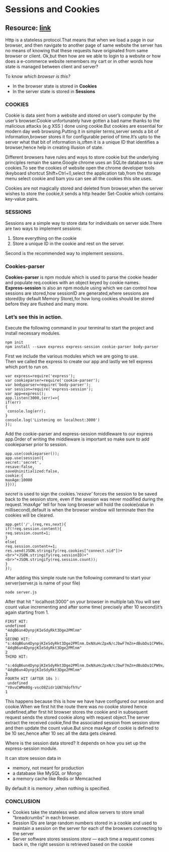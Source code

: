 # Sessions and Cookies

## Resource: [link](https://www.geeksforgeeks.org/http-cookies-in-node-js/#:~:text=values%20in%20JavaScript-,HTTP%20Cookies%20in%20Node.,features%20in%20your%20web%20app.)

Http is a stateless protocol.That means that when we load a page in our browser, and then navigate to another page of same website the server has no means of knowing that these requests have originated from same browser or client.
Ok,but then how are we able to login to a website or how does a e-commerce website remembers my cart or in other words how state is managed between client and server?<br />

To know *which browser is this?* 
- In the browser state is stored in **Cookies** 
- In the server state is stored in **Sessions**

### COOKIES
Cookie is data sent from a website and stored on user’s computer by the user’s browser.Cookie unfortunately have gotten a bad name thanks to the malicious attacks (e.g XSS ) done using cookie.But cookies are essential for modern day web browsing.Putting it in simpler terms,server sends a bit of information,browser stores it for configurable period of time.It’s upto to the server what that bit of information is,often it is a unique ID that identifies a browser,hence help in creating illusion of state.

Different browsers have rules and ways to store cookie but the underlying principles remain the same.Google chrome uses an SQLite database to save cookies.To see the cookies of website open the chrome developer tools (keyboard shortcut Shift+Ctrl+I),select the application tab,from the storage menu select cookie and bam you can see all the cookies this site uses.

Cookies are not magically stored and deleted from browser,when the server wishes to store the cookie,it sends a http header Set-Cookie which contains key-value pairs.

### SESSIONS
Sessions are a simple way to store data for individuals on server side.There are two ways to implement sessions:
1. Store everything on the cookie
2. Store a unique ID in the cookie and rest on the server.

Second is the recommended way to implement sessions.

### Cookies-parser 
**Cookies-parser** is npm module which is used to parse the cookie header and populate req.cookies with an object keyed by cookie names.<br />
**Express-session** is also an npm module using which we can control how sessions are stored,how sessionID are generated,where sessions are stored(by default Memory Store),for how long cookies should be stored before they are flushed and many more.<br />

### Let’s see this in action.
Execute the following command in your terminal to start the project and install necessary modules.
```
npm init 
npm install --save express express-session cookie-parser body-parser
```

First we include the various modules which we are going to use.<br />
Then we called the express to create our app and lastly we tell express which port to run on.
```
var express=require('express');
var cookieparser=require('cookie-parser');
var bodyparser=require('body-parser');
var session=require('express-session');
var app=express();
app.listen(3000,(err)=>{
if(err)
{
 console.log(err);
}
console.log('Listening on localhost:3000')
});
```
Add the cookie-parser and express-session middleware to our express app.Order of writing the middleware is important so make sure to add cookieparser prior to session.
```
app.use(cookieparser());
app.use(session({
secret:'secret',
resave:false,
saveUninitialized:false,
cookie:{
maxAge:10000
}}));
```
*secret* is used to sign the cookies.*’resave’* forces the session to be saved back to the session store, even if the session was never modified during the request.*’maxAge’* tell for how long browser will hold the cookie(value in millisecond),default is when the browser window will terminate then the cookies will be cleared.
```
app.get('/',(req,res,next){
if(!req.session.content){
req.session.count=1;
}
else{
req.session.content+=1;
res.send(JSON.stringify(req.cookies["connect.sid"])+<br>"+JSON.stringify(req.sessionID)+"<br>"+JSON.stringify(req.session.count));
}
});
```
After adding this simple route run the following command to start your server(server.js is name of your file)
```
node server.js
```
After that hit “ localhost:3000” on your browser in multiple tab.You will see count value incrementing and after some time( precisely after 10 second)it’s again starting from 1.
```
FIRST HIT:
undefined
"4dqB6un4DynpjKIeSdyRkt3Dge2PMlnm"
1
SECOND HIT:
"s:4dqB6un4DynpjKIeSdyRkt3Dge2PMlnm.DxNXuHcZpxN/cJbwF7mZn+dBubDu1CPW9x/a/13s2Eg"
"4dqB6un4DynpjKIeSdyRkt3Dge2PMlnm"
2
THIRD HIT:
  "s:4dqB6un4DynpjKIeSdyRkt3Dge2PMlnm.DxNXuHcZpxN/cJbwF7mZn+dBubDu1CPW9x/a/13s2Eg"
"4dqB6un4DynpjKIeSdyRkt3Dge2PMlnm"
3
FOURTH HIT (AFTER 10s ):
 undefined
"Y0vuCWMm8Og-vscO8Zidr1GN7XdofhYu"
1
```
This happens because this is how we have have configured our session and cookie.When we first hit the route there was no cookie stored hence undefined,after first hit browser stores the cookie and in subsequent request sends the stored cookie along with request object.The server extract the received cookie,find the associated session from session store and then update the count value.But since maxAge of cookie is defined to be 10 sec,hence after 10 sec all the data gets cleared.

Where is the session data stored? It depends on how you set up the express-session module.

It can store session data in
- memory, not meant for production
- a database like MySQL or Mongo
- a memory cache like Redis or Memcached

By default it is memory ,when nothing is specified.

### CONCLUSION
- Cookies take the stateless web and allow servers to store small “breadcrumbs” in each browser.
- Session IDs are large random numbers stored in a cookie and used to maintain a session on the server for each of the browsers connecting to the server
- Server software stores sessions *store* — each time a request comes back in, the right session is retrieved based on the cookie
